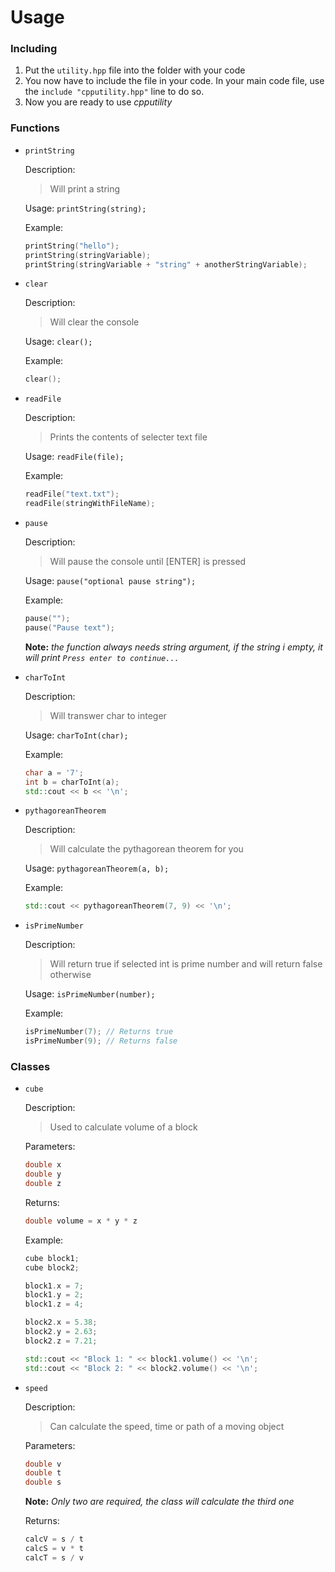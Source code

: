 # Usage

### Including
1. Put the `utility.hpp` file into the folder with your code
2. You now have to include the file in your code. In your main code file, use the `include "cpputility.hpp"` line to do so.
3. Now you are ready to use *cpputility*

### Functions
- `printString`

    Description:
    > Will print a string

    Usage: `printString(string);`

    Example:
    ```c++
    printString("hello");
    printString(stringVariable);
    printString(stringVariable + "string" + anotherStringVariable);
    ```
- `clear`

    Description:
    > Will clear the console

    Usage: `clear();`

    Example:
    ```c++
    clear();
    ```
- `readFile`

    Description:
    > Prints the contents of selecter text file

    Usage: `readFile(file);`

    Example:
    ```c++
    readFile("text.txt");
    readFile(stringWithFileName);
    ```

- `pause`

    Description:
    > Will pause the console until [ENTER] is pressed

    Usage: `pause("optional pause string");`

    Example:
    ```c++
    pause("");
    pause("Pause text");
    ```

    **Note:** *the function always needs string argument, if the string i empty, it will print `Press enter to continue...`*

- `charToInt`

    Description:
    > Will transwer char to integer

    Usage: `charToInt(char);`

    Example:
    ```c++
    char a = '7';
    int b = charToInt(a);
    std::cout << b << '\n';
    ```

- `pythagoreanTheorem`

    Description:
    > Will calculate the pythagorean theorem for you

    Usage: `pythagoreanTheorem(a, b);`

    Example:
    ```c++
    std::cout << pythagoreanTheorem(7, 9) << '\n';
    ```

- `isPrimeNumber`

    Description:
    > Will return true if selected int is prime number and will return false otherwise

    Usage: `isPrimeNumber(number);`

    Example:
    ```c++
    isPrimeNumber(7); // Returns true
    isPrimeNumber(9); // Returns false
    ```

### Classes
- `cube`

    Description:
    > Used to calculate volume of a block

    Parameters:
    ```c++
    double x
    double y
    double z
    ```

    Returns:
    ```c++
    double volume = x * y * z
    ```

    Example:
    ```c++
    cube block1;
    cube block2;

    block1.x = 7;
    block1.y = 2;
    block1.z = 4;

    block2.x = 5.38;
    block2.y = 2.63;
    block2.z = 7.21;

    std::cout << "Block 1: " << block1.volume() << '\n';
    std::cout << "Block 2: " << block2.volume() << '\n';
    ```

- `speed`

    Description:
    > Can calculate the speed, time or path of a moving object

    Parameters:
    ```c++
    double v
    double t
    double s
    ```

    **Note:** *Only two are required, the class will calculate the third one*

    Returns:
    ```c++
    calcV = s / t
    calcS = v * t
    calcT = s / v
    ```
